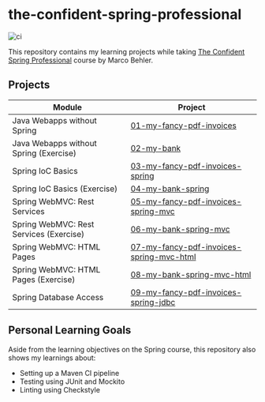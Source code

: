 # the-confident-spring-professional

![ci](https://github.com/jgarivera/the-confident-spring-professional/actions/workflows/maven.yml/badge.svg)

This repository contains my learning projects while
taking [The Confident Spring Professional](https://www.marcobehler.com/courses/spring-professional) course by Marco
Behler.

## Projects

| Module                                   | Project                                                                              |
|------------------------------------------|--------------------------------------------------------------------------------------|
| Java Webapps without Spring              | [01-my-fancy-pdf-invoices](01-my-fancy-pdf-invoices)                                 |
| Java Webapps without Spring (Exercise)   | [02-my-bank](02-my-bank)                                                             |
| Spring IoC Basics                        | [03-my-fancy-pdf-invoices-spring](03-my-fancy-pdf-invoices-spring)                   |
| Spring IoC Basics (Exercise)             | [04-my-bank-spring](04-my-bank-spring)                                               |
| Spring WebMVC: Rest Services             | [05-my-fancy-pdf-invoices-spring-mvc](05-my-fancy-pdf-invoices-spring-mvc)           |
| Spring WebMVC: Rest Services  (Exercise) | [06-my-bank-spring-mvc](06-my-bank-spring-mvc)                                       |
| Spring WebMVC: HTML Pages                | [07-my-fancy-pdf-invoices-spring-mvc-html](07-my-fancy-pdf-invoices-spring-mvc-html) |
| Spring WebMVC: HTML Pages (Exercise)     | [08-my-bank-spring-mvc-html](08-my-bank-spring-mvc-html)                             |
| Spring Database Access                   | [09-my-fancy-pdf-invoices-spring-jdbc](09-my-fancy-pdf-invoices-spring-jdbc)         |

## Personal Learning Goals

Aside from the learning objectives on the Spring course, this repository also shows my learnings about:

- Setting up a Maven CI pipeline
- Testing using JUnit and Mockito
- Linting using Checkstyle
